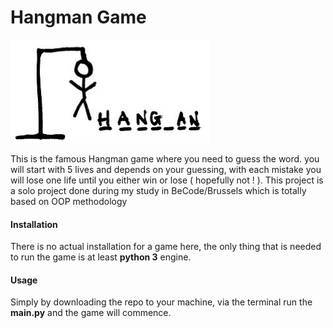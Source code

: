 # Hangman Game

[![N|Solid](https://github.com/MahmoudHasan83/HangMan/blob/main/assets/hangman.png?raw=true)](https://nodesource.com/products/nsolid)

This is the famous Hangman game where you need to guess the word. you will start with 5 lives and depends on your guessing, with each mistake you will lose one life until you either win or lose ( hopefully not ! ). This project is a solo project done during my study in BeCode/Brussels which is totally based on OOP methodology

#### Installation

There is no actual installation for a game here, the only thing that is needed to run the game is at least **python 3** engine.

#### Usage

Simply by downloading the repo to your machine, via the terminal run the **main.py** and the game will commence.
